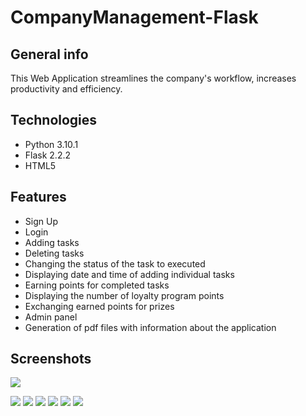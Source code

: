 # CompanyManagement-Flask

## General info
This Web Application streamlines the company's workflow, increases productivity and efficiency.

## Technologies
* Python 3.10.1
* Flask 2.2.2
* HTML5

## Features
* Sign Up
* Login
* Adding tasks
* Deleting tasks
* Changing the status of the task to executed
* Displaying date and time of adding individual tasks
* Earning points for completed tasks
* Displaying the number of loyalty program points
* Exchanging earned points for prizes
* Admin panel
* Generation of pdf files with information about the application
  
## Screenshots


![](https://i.ibb.co/hVFzB6f/uiflask.jpg)


![](https://i.ibb.co/mthnBkx/uiflask2.jpg)
![](https://i.postimg.cc/nz9CXWnY/loylatyflaskk.jpg)
![](https://i.ibb.co/mqnP5v1/noweabout.jpg)
![](https://i.ibb.co/t4vFpgw/signupflask.jpg)
![](https://i.ibb.co/Wthg2v9/loginflask.jpg)
![](https://i.ibb.co/zSkdQT2/adminflask.jpg)

